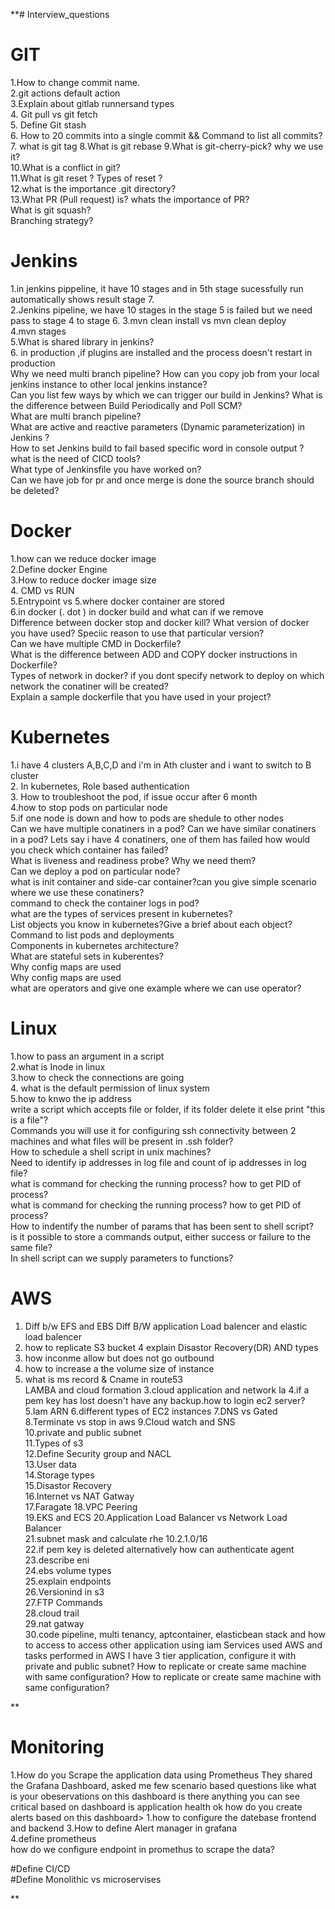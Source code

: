 **# Interview_questions
# GIT
1.How to change commit name.  
2.git actions default action   
3.Explain about gitlab runnersand types  
4. Git pull vs git fetch   
5. Define Git stash  
6. How to 20 commits into a single commit  && Command to list all commits?  
7. what is git tag 
8.What is git rebase 
9.What is git-cherry-pick? why we use it?  
10.What is a conflict in git?  
11.What is git reset ? Types of reset ?  
12.what is the importance .git directory?  
13.What PR (Pull request) is? whats the importance of PR?  
What is git squash?  
Branching strategy?  


# Jenkins
1.in jenkins pippeline, it have 10 stages and in 5th stage sucessfully run automatically shows result stage 7.    
2.Jenkins pipeline, we have 10 stages in the stage 5 is failed but we need pass to stage 4 to stage 6. 
3.mvn clean install vs mvn clean deploy   
4.mvn stages    
5.What is shared library in jenkins?   
6. in production ,if plugins are installed and the process doesn't restart in production    
Why we need multi branch pipeline?
How can you copy job from your local jenkins instance to other local jenkins instance?  
Can you list few ways by which we can trigger our build in Jenkins? What is the difference between Build Periodically and Poll SCM?  
What are multi branch pipeline?  
What are active and reactive parameters (Dynamic parameterization) in Jenkins ?  
How to set Jenkins build to fail based specific word in console output ?  
what is the need of CICD tools?  
What type of Jenkinsfile you have worked on?  
Can we have job for pr and once merge is done the source branch should be deleted?  




# Docker
1.how can we reduce docker image  
2.Define docker Engine   
3.How to reduce docker image size  
4. CMD vs RUN  
5.Entrypoint vs 
5.where docker container are stored  
6.in docker (. dot ) in docker build and what can if we remove    
Difference between docker stop and docker kill?
What version of docker you have used? Speciic reason to use that particular version?  
Can we have multiple CMD in Dockerfile?  
What is the difference between ADD and COPY docker instructions in Dockerfile?  
Types of network in docker? if you dont specify network to deploy on which network the conatiner will be created?  
Explain a sample dockerfile that you have used in your project?  





# Kubernetes
1.i have  4 clusters A,B,C,D  and i'm in Ath cluster and i want to switch to B cluster  
2. In kubernetes, Role based authentication  
3. How to troubleshoot the pod, if issue occur after 6 month  
4.how to stop pods on particular node  
5.if one node is down and how to pods are shedule to other nodes  
Can we have multiple conatiners in a pod? Can we have similar conatiners in a pod? Lets say i have 4 conatiners, one of them has failed how would you check which container has failed?  
What is liveness and readiness probe? Why we need them?  
Can we deploy a pod on particular node?  
what is init container and side-car container?can you give simple scenario where we use these conatiners?  
command to check the container logs in pod?  
what are the types of services present in kubernetes?  
List objects you know in kubernetes?Give a brief about each object?  
Command to list pods and deployments  
Components in kubernetes architecture?  
What are stateful sets in kuberentes?  
Why config maps are used  
Why config maps are used  
what are operators and give one example where we can use operator?



# Linux
1.how to pass an argument in a script  
 2.what is Inode in linux  
 3.how to check the connections are going  
 4. what is the default permission of linux system   
 5.how to knwo the ip address  
 write a script which accepts file or folder, if its folder delete it else print "this is a file"?  
 Commands you will use it for configuring ssh connectivity between 2 machines and what files will be present in .ssh folder?  
How to schedule a shell script in unix machines?  
Need to identify ip addresses in log file and count of ip addresses in log file?  
what is command for checking the running process? how to get PID of process?  
what is command for checking the running process? how to get PID of process?  
How to indentify the number of params that has been sent to shell script?  
is it possible to store a commands output, either success or failure to the same file?  
In shell script can we supply parameters to functions?  


# AWS
1. Diff b/w EFS and  EBS 
 Diff B/W application Load balencer and elastic load balencer 
 3. how to replicate S3 bucket 
4  explain Disastor Recovery(DR) AND types 
6. how inconme allow but does not go outbound 
8. how to increase a the volume size of instance 
10. what is ms record & Cname in route53  
 LAMBA and cloud formation 
3.cloud application and network la 
4.if a pem key has lost doesn't have any backup.how to login ec2 server? 
5.Iam ARN 
6.different types of EC2 instances
7.DNS vs Gated
8.Terminate vs stop in aws
9.Cloud watch and SNS  
10.private and public subnet  
11.Types of s3  
12.Define Security group and NACL  
13.User data   
14.Storage types  
15.Disastor Recovery  
16.Internet vs NAT Gatway  
17.Faragate 
18.VPC Peering  
19.EKS and ECS 
20.Application Load Balancer vs Network Load Balancer  
21.subnet mask and calculate rhe 10.2.1.0/16   
22.if pem key is deleted alternatively how can authenticate agent  
23.describe eni  
24.ebs volume types  
25.explain endpoints   
26.Versionind in s3   
27.FTP Commands  
28.cloud trail  
29.nat gatway  
30.code pipeline, multi tenancy, aptcontainer, elasticbean stack and how to access to access other application using iam
Services used AWS and tasks performed in AWS
I have 3 tier application, configure it with private and public subnet?
How to replicate or create same machine with same configuration?
How to replicate or create same machine with same configuration?







**
# Monitoring 
1.How do you Scrape the application data using Prometheus They shared the Grafana Dashboard, asked me few scenario based questions like what is your obeservations on this dashboard is there anything you can see critical based on dashboard is application health ok how do you create alerts based on this dashboard> 
1.how to configure the datebase frontend and backend 
3.How to define Alert manager in grafana  
4.define prometheus  
how do we configure endpoint in promethus to scrape the data?


#Define CI/CD  
#Define Monolithic vs microservises

  

**
